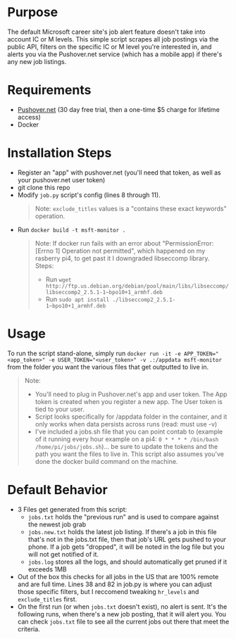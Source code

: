 # Purpose
The default Microsoft career site's job alert feature doesn't take into account IC or M levels. This simple script scrapes all job postings via the public API, filters on the specific IC or M level you're interested in, and alerts you via the Pushover.net service (which has a mobile app) if there's any new job listings.

# Requirements
- [Pushover.net](https://Pushover.net) (30 day free trial, then a one-time $5 charge for lifetime access)
- Docker

# Installation Steps
- Register an "app" with pushover.net (you'll need that token, as well as your pushover.net user token)
- git clone this repo
- Modify `job.py` script's config (lines 8 through 11).
  > Note: `exclude_titles` values is a "contains these exact keywords" operation.
- Run `docker build -t msft-monitor .`
   > Note: If docker run fails with an error about "PermissionError: [Errno 1] Operation not permitted", which happened on my rasberry pi4, to get past it I downgraded libseccomp library. Steps:
  >   - Run `wget http://ftp.us.debian.org/debian/pool/main/libs/libseccomp/libseccomp2_2.5.1-1~bpo10+1_armhf.deb` 
  >   - Run `sudo apt install ./libseccomp2_2.5.1-1~bpo10+1_armhf.deb`

# Usage
To run the script stand-alone, simply run `docker run -it -e APP_TOKEN="<app_token>" -e USER_TOKEN="<user_token>" -v .:/appdata msft-monitor` from the folder you want the various files that get outputted to live in.

  > Note: 
  > - You'll need to plug in Pushover.net's app and user token. The App token is created when you register a new app. The User token is tied to your user.
  > - Script looks specifically for /appdata folder in the container, and it only works when data persists across runs (read: must use -v)
  > - I've included a jobs.sh file that you can point contab to (example of it running every hour example on a pi4: `0 * * * * /bin/bash /home/pi/jobs/jobs.sh`)... be sure to update the tokens and the path you want the files to live in. This script also assumes you've done the docker build command on the machine.

# Default Behavior
- 3 Files get generated from this script:
  - `jobs.txt` holds the "previous run" and is used to compare against the newest job grab
  - `jobs.new.txt` holds the latest job listing. If there's a job in this file that's not in the jobs.txt file, then that job's URL gets pushed to your phone. If a job gets "dropped", it will be noted in the log file but you will not get notified of it.
  - `jobs.log` stores all the logs, and should automatically get pruned if it exceeds 1MB
- Out of the box this checks for all jobs in the US that are 100% remote and are full time. Lines 38 and 82 in job.py is where you can adjust those specific filters, but I reccomend tweaking `hr_levels` and `exclude_titles` first.
- On the first run (or when `jobs.txt` doesn't exist), no alert is sent. It's the following runs, when there's a new job posting, that it will alert you. You can check `jobs.txt` file to see all the current jobs out there that meet the criteria.